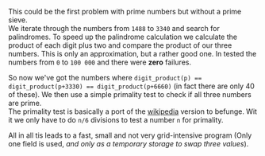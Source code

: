 This could be the first problem with prime numbers but without a prime sieve.  
We iterate through the numbers from `1488` to `3340` and search for palindromes. 
To speed up the palindrome calculation we calculate the product of each digit plus two and compare the product of our three numbers.
This is only an approximation, but a rather good one. In tested the numbers from `0` to `100 000` and there were **zero** failures.

So now we've got the numbers where `digit_product(p) == digit_product(p+3330) == digit_product(p+6660)` (in fact there are only 40 of these).
We then use a simple primality test to check if all three numbers are prime.  
The primality test is basically a port of the [wikipedia](http://en.wikipedia.org/wiki/Primality_test) version to befunge. Wit it we only have to do `n/6` divisions to test a number `n` for primality.

All in all tis leads to a fast, small and not very grid-intensive program (Only one field is used, *and only as a temporary storage to swap three values*).